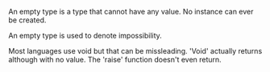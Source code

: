 An empty type is a type that cannot have any value. No instance
can ever be created.

An empty type is used to denote impossibility. 

Most languages use void but that can be missleading. 'Void' actually
returns although with no value. The 'raise' function doesn't even 
return.
